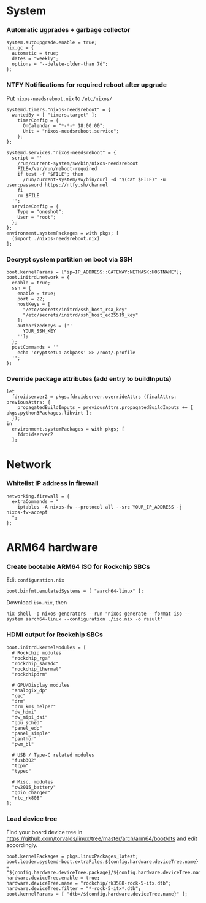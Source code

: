 # System
### Automatic ugprades + garbage collector
```
system.autoUpgrade.enable = true;
nix.gc = {
  automatic = true;
  dates = "weekly";
  options = "--delete-older-than 7d";
};
```
### NTFY Notifications for required reboot after upgrade
Put `nixos-needsreboot.nix` to `/etc/nixos/`
```
systemd.timers."nixos-needsreboot" = {
  wantedBy = [ "timers.target" ];
    timerConfig = {
      OnCalendar = "*-*-* 18:00:00";
      Unit = "nixos-needsreboot.service";
    };
};

systemd.services."nixos-needsreboot" = {
  script = ''
    /run/current-system/sw/bin/nixos-needsreboot
    FILE=/var/run/reboot-required
    if test -f "$FILE"; then
      /run/current-system/sw/bin/curl -d "$(cat $FILE)" -u user:password https://ntfy.sh/channel
    fi
    rm $FILE
  '';
  serviceConfig = {
    Type = "oneshot";
    User = "root";
  };
};
environment.systemPackages = with pkgs; [
  (import ./nixos-needsreboot.nix)
];
```
### Decrypt system partition on boot via SSH
```
boot.kernelParams = ["ip=IP_ADDRESS::GATEWAY:NETMASK:HOSTNAME"];
boot.initrd.network = {
  enable = true;
  ssh = {
    enable = true;
    port = 22;
    hostKeys = [
      "/etc/secrets/initrd/ssh_host_rsa_key"
      "/etc/secrets/initrd/ssh_host_ed25519_key"
    ];
    authorizedKeys = [''
      YOUR_SSH_KEY
    ''];
  };
  postCommands = ''
    echo 'cryptsetup-askpass' >> /root/.profile
  '';
};
```
### Override package attributes (add entry to buildInputs)
```
let
  fdroidserver2 = pkgs.fdroidserver.overrideAttrs (finalAttrs: previousAttrs: {
    propagatedBuildInputs = previousAttrs.propagatedBuildInputs ++ [ pkgs.python3Packages.libvirt ];
  });
in
  environment.systemPackages = with pkgs; [
    fdroidserver2
  ];
```
# Network
### Whitelist IP address in firewall
```
networking.firewall = {
  extraCommands = "
    iptables -A nixos-fw --protocol all --src YOUR_IP_ADDRESS -j nixos-fw-accept
  ";
};
```
# ARM64 hardware
### Create bootable ARM64 ISO for Rockchip SBCs
Edit `configuration.nix`
```
boot.binfmt.emulatedSystems = [ "aarch64-linux" ];
```
Download `iso.nix`, then
```
nix-shell -p nixos-generators --run "nixos-generate --format iso --system aarch64-linux --configuration ./iso.nix -o result"
```
### HDMI output for Rockchip SBCs
```
boot.initrd.kernelModules = [ 
  # Rockchip modules
  "rockchip_rga"
  "rockchip_saradc"
  "rockchip_thermal"
  "rockchipdrm"

  # GPU/Display modules
  "analogix_dp"
  "cec"
  "drm"
  "drm_kms_helper"
  "dw_hdmi"
  "dw_mipi_dsi"
  "gpu_sched"
  "panel_edp"
  "panel_simple"
  "panthor"
  "pwm_bl"

  # USB / Type-C related modules
  "fusb302"
  "tcpm"
  "typec"

  # Misc. modules
  "cw2015_battery"
  "gpio_charger"
  "rtc_rk808"
];
```
### Load device tree
Find your board device tree in https://github.com/torvalds/linux/tree/master/arch/arm64/boot/dts and edit accordingly.
```
boot.kernelPackages = pkgs.linuxPackages_latest;
boot.loader.systemd-boot.extraFiles.${config.hardware.deviceTree.name} = "${config.hardware.deviceTree.package}/${config.hardware.deviceTree.name}";
hardware.deviceTree.enable = true;
hardware.deviceTree.name = "rockchip/rk3588-rock-5-itx.dtb";
hardware.deviceTree.filter = "*-rock-5-itx*.dtb";
boot.kernelParams = [ "dtb=/${config.hardware.deviceTree.name}" ];
```
